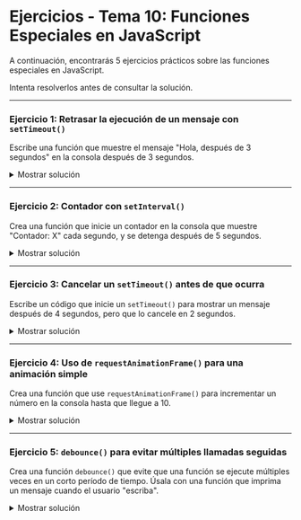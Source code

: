 # **Ejercicios - Tema 10: Funciones Especiales en JavaScript**

A continuación, encontrarás 5 ejercicios prácticos sobre las funciones especiales en JavaScript.

Intenta resolverlos antes de consultar la solución.

---

### **Ejercicio 1: Retrasar la ejecución de un mensaje con `setTimeout()`**
Escribe una función que muestre el mensaje "Hola, después de 3 segundos" en la consola después de 3 segundos.

<details><summary>Mostrar solución</summary>

```js
function delayedMessage() {
  setTimeout(() => {
    console.log("Hola, después de 3 segundos");
  }, 3000);
}

delayedMessage();
```

</details>

---

### **Ejercicio 2: Contador con `setInterval()`**
Crea una función que inicie un contador en la consola que muestre "Contador: X" cada segundo, y se detenga después de 5 segundos.

<details><summary>Mostrar solución</summary>

```js
function startCounter() {
  let count = 1;
  const intervalId = setInterval(() => {
    console.log(`Contador: ${count}`);
    count++;
    if (count > 5) {
      clearInterval(intervalId);
      console.log("Contador detenido");
    }
  }, 1000);
}

startCounter();
```

</details>

---

### **Ejercicio 3: Cancelar un `setTimeout()` antes de que ocurra**
Escribe un código que inicie un `setTimeout()` para mostrar un mensaje después de 4 segundos, pero que lo cancele en 2 segundos.

<details><summary>Mostrar solución</summary>

```js
function cancelTimeout() {
  const timeoutId = setTimeout(() => {
    console.log("Este mensaje no debería aparecer");
  }, 4000);

  setTimeout(() => {
    clearTimeout(timeoutId);
    console.log("Tiempo cancelado antes de que ocurra");
  }, 2000);
}

cancelTimeout();
```

</details>

---

### **Ejercicio 4: Uso de `requestAnimationFrame()` para una animación simple**
Crea una función que use `requestAnimationFrame()` para incrementar un número en la consola hasta que llegue a 10.

<details><summary>Mostrar solución</summary>

```js
function animateCounter(counter = 1) {
  if (counter > 10) return;
  console.log(`Frame: ${counter}`);
  requestAnimationFrame(() => animateCounter(counter + 1));
}

animateCounter();
```

</details>

---

### **Ejercicio 5: `debounce()` para evitar múltiples llamadas seguidas**
Crea una función `debounce()` que evite que una función se ejecute múltiples veces en un corto período de tiempo. Úsala con una función que imprima un mensaje cuando el usuario "escriba".

<details><summary>Mostrar solución</summary>

```js
function debounce(func, delay) {
  let timer;
  return function(...args) {
    clearTimeout(timer);
    timer = setTimeout(() => func(...args), delay);
  };
}

const onType = debounce(() => console.log("Usuario terminó de escribir"), 500);

onType();
onType();
onType(); // Solo este último se ejecutará después de 500ms
```

</details>

